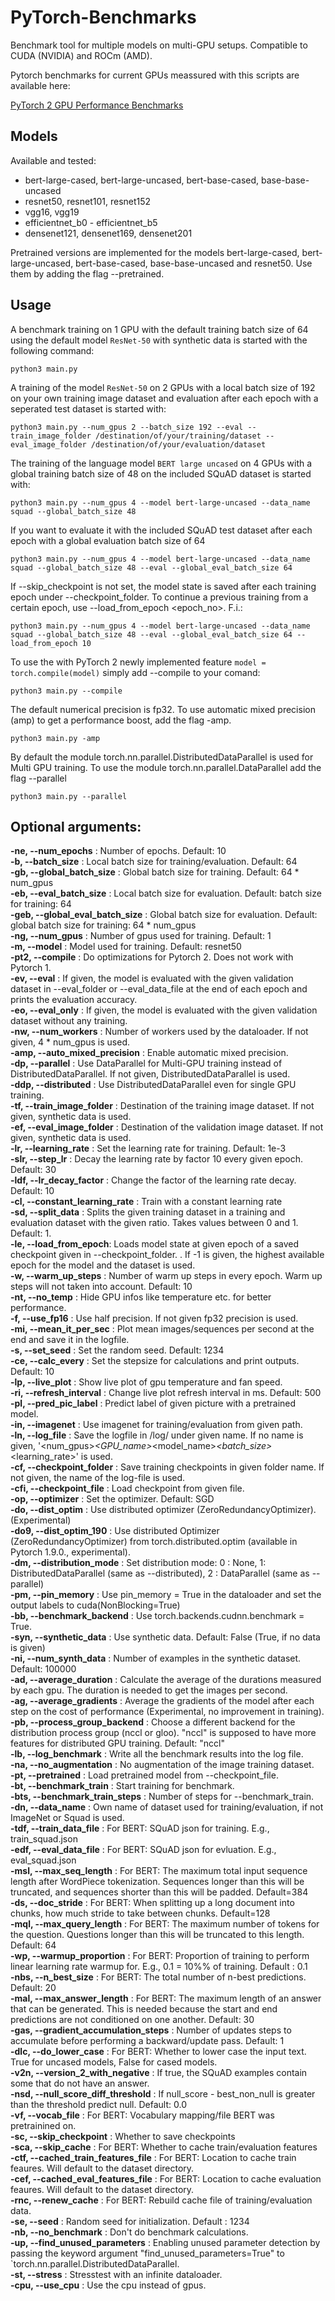 # PyTorch-Benchmarks

Benchmark tool for multiple models on multi-GPU setups. Compatible to CUDA (NVIDIA) and ROCm (AMD).

Pytorch benchmarks for current GPUs meassured with this scripts are available here:

[PyTorch 2 GPU Performance Benchmarks](https://www.aime.info/blog/en/pytorch-2-gpu-performace-benchmark-comparison/)


## Models  
Available and tested:
- bert-large-cased, bert-large-uncased, bert-base-cased, base-base-uncased
- resnet50, resnet101, resnet152  
- vgg16, vgg19  
- efficientnet_b0 - efficientnet_b5  
- densenet121, densenet169, densenet201  
  
Pretrained versions are implemented for the models bert-large-cased, bert-large-uncased, bert-base-cased, base-base-uncased and resnet50. Use them by adding the flag --pretrained.

## Usage  

A benchmark training on 1 GPU with the default training batch size of 64 using the default model `ResNet-50` with synthetic data is started with the following command:  
```
python3 main.py
```

A training of the model `ResNet-50` on 2 GPUs with a local batch size of 192 on your own training image dataset and evaluation after each epoch with a seperated test dataset is started with:  
```
python3 main.py --num_gpus 2 --batch_size 192 --eval --train_image_folder /destination/of/your/training/dataset --eval_image_folder /destination/of/your/evaluation/dataset
```

The training of the language model `BERT large uncased` on 4 GPUs with a global training batch size of 48 on the included SQuAD dataset is started with:  
```
python3 main.py --num_gpus 4 --model bert-large-uncased --data_name squad --global_batch_size 48 
```

If you want to evaluate it with the included SQuAD test dataset after each epoch with a global evaluation batch size of 64 
```
python3 main.py --num_gpus 4 --model bert-large-uncased --data_name squad --global_batch_size 48 --eval --global_eval_batch_size 64
```

If --skip_checkpoint is not set, the model state is saved after each training epoch under --checkpoint_folder. To continue a previous training from a certain epoch, use --load_from_epoch <epoch_no>. F.i.:  
```
python3 main.py --num_gpus 4 --model bert-large-uncased --data_name squad --global_batch_size 48 --eval --global_eval_batch_size 64 --load_from_epoch 10
```

To use the with PyTorch 2 newly implemented feature `model = torch.compile(model)` simply add --compile to your comand:
```
python3 main.py --compile  
```

The default numerical precision is fp32. To use automatic mixed precision (amp) to get a performance boost, add the flag -amp.

```
python3 main.py -amp  
```

By default the module torch.nn.parallel.DistributedDataParallel is used for Multi GPU training. To use the module torch.nn.parallel.DataParallel add the flag --parallel

```
python3 main.py --parallel  
```
        
  
## Optional arguments:  
  
  **-ne, --num_epochs** : Number of epochs. Default: 10  
  **-b, --batch_size** : Local batch size for training/evaluation. Default: 64  
  **-gb, --global_batch_size** : Global batch size for training. Default: 64 * num_gpus  
  **-eb, --eval_batch_size** : Local batch size for evaluation. Default: batch size for training: 64  
  **-geb, --global_eval_batch_size** : Global batch size for evaluation. Default: global batch size for training: 64 * num_gpus  
  **-ng, --num_gpus** : Number of gpus used for training. Default: 1  
  **-m, --model** : Model used for training. Default: resnet50  
  **-pt2, --compile** : Do optimizations for Pytorch 2. Does not work with Pytorch 1.  
  **-ev, --eval** : If given, the model is evaluated with the given validation dataset in --eval_folder or --eval_data_file at the end of each epoch and prints the evaluation accuracy.  
  **-eo, --eval_only** : If given, the model is evaluated with the given validation dataset without any training.  
  **-nw, --num_workers** : Number of workers used by the dataloader. If not given, 4 \* num_gpus is used.  
  **-amp, --auto_mixed_precision** : Enable automatic mixed precision.  
  **-dp, --parallel** : Use DataParallel for Multi-GPU training instead of DistributedDataParallel. If not given, DistributedDataParallel is used.  
  **-ddp, --distributed** : Use DistributedDataParallel even for single GPU training.  
  **-tf, --train_image_folder** : Destination of the training image dataset. If not given, synthetic data is used.  
  **-ef, --eval_image_folder** : Destination of the validation image dataset. If not given, synthetic data is used.  
  **-lr, --learning_rate** : Set the learning rate for training. Default: 1e-3  
  **-slr, --step_lr** : Decay the learning rate by factor 10 every given epoch. Default: 30  
  **-ldf, --lr_decay_factor** : Change the factor of the learning rate decay. Default: 10  
  **-cl, --constant_learning_rate** : Train with a constant learning rate  
  **-sd, --split_data** : Splits the given training dataset in a training and evaluation dataset with the given ratio. Takes values between 0 and 1. Default: 1.  
  **-le, --load_from_epoch**: Loads model state at given epoch of a saved checkpoint given in --checkpoint_folder. . If -1 is given, the highest available epoch for the model and the dataset is used.  
  **-w, --warm_up_steps** : Number of warm up steps in every epoch. Warm up steps will not taken into account. Default: 10  
  **-nt, --no_temp** : Hide GPU infos like temperature etc. for better performance.  
  **-f, --use_fp16** : Use half precision. If not given fp32 precision is used.  
  **-mi, --mean_it_per_sec** : Plot mean images/sequences per second at the end and save it in the logfile.  
  **-s, --set_seed** : Set the random seed. Default: 1234  
  **-ce, --calc_every** : Set the stepsize for calculations and print outputs. Default: 10  
  **-lp, --live_plot** : Show live plot of gpu temperature and fan speed.  
  **-ri, --refresh_interval** : Change live plot refresh interval in ms. Default: 500  
  **-pl, --pred_pic_label** : Predict label of given picture with a pretrained model.  
  **-in, --imagenet** : Use imagenet for training/evaluation from given path.  
  **-ln, --log_file** : Save the logfile in /log/ under given name. If no name is given, '<num_gpus>_<GPU_name>_<model_name>_<batch_size>_<learning_rate>' is used.  
  **-cf, --checkpoint_folder** : Save training checkpoints in given folder name.  If not given, the name of the log-file is used.  
  **-cfi, --checkpoint_file** : Load checkpoint from given file.  
  **-op, --optimizer** : Set the optimizer. Default: SGD  
  **-do, --dist_optim** : Use distributed optimizer (ZeroRedundancyOptimizer). (Experimental)  
  **-do9, --dist_optim_190** : Use distributed Optimizer (ZeroRedundancyOptimizer) from torch.distributed.optim (available in Pytorch 1.9.0., experimental).  
  **-dm, --distribution_mode** : Set distribution mode: 0 : None, 1: DistributedDataParallel (same as --distributed), 2 : DataParallel (same as --parallel)  
  **-pm, --pin_memory** : Use pin_memory = True in the dataloader and set the output labels to cuda(NonBlocking=True)  
  **-bb, --benchmark_backend** : Use torch.backends.cudnn.benchmark = True.  
  **-syn, --synthetic_data** : Use synthetic data. Default: False (True, if no data is given)  
  **-ni, --num_synth_data** : Number of examples in the synthetic dataset. Default: 100000  
  **-ad, --average_duration** : Calculate the average of the durations measured by each gpu. The duration is needed to get the images per second.  
  **-ag, --average_gradients** : Average the gradients of the model after each step on the cost of performance (Experimental, no improvement in training).  
  **-pb, --process_group_backend** : Choose a different backend for the distribution process group (nccl or gloo). "nccl" is supposed to have more features for distributed GPU training. Default: "nccl"  
  **-lb, --log_benchmark** : Write all the benchmark results into the log file.  
  **-na, --no_augmentation** : No augmentation of the image training dataset.  
  **-pt, --pretrained** : Load pretrained model from --checkpoint_file.  
  **-bt, --benchmark_train** : Start training for benchmark.  
  **-bts, --benchmark_train_steps** : Number of steps for --benchmark_train.  
  **-dn, --data_name** : Own name of dataset used for training/evaluation, if not ImageNet or Squad is used.  
  **-tdf, --train_data_file** : For BERT: SQuAD json for training. E.g., train_squad.json  
  **-edf, --eval_data_file** : For BERT: SQuAD json for evluation. E.g., eval_squad.json  
  **-msl, --max_seq_length** : For BERT: The maximum total input sequence length after WordPiece tokenization. Sequences longer than this will be truncated, and sequences shorter than this will be padded. Default=384  
  **-ds, --doc_stride** : For BERT: When splitting up a long document into chunks, how much stride to take between chunks. Default=128  
  **-mql, --max_query_length** : For BERT: The maximum number of tokens for the question. Questions longer than this will be truncated to this length. Default: 64  
  **-wp, --warmup_proportion** : For BERT: Proportion of training to perform linear learning rate warmup for. E.g., 0.1 = 10%% of training. Default : 0.1  
  **-nbs, --n_best_size** : For BERT: The total number of n-best predictions. Default: 20  
  **-mal, --max_answer_length** : For BERT: The maximum length of an answer that can be generated. This is needed because the start and end predictions are not conditioned on one another. Default: 30  
  **-gas, --gradient_accumulation_steps** : Number of updates steps to accumulate before performing a backward/update pass. Default: 1  
  **-dlc, --do_lower_case** : For BERT: Whether to lower case the input text. True for uncased models, False for cased models.  
  **-v2n, --version_2_with_negative** : If true, the SQuAD examples contain some that do not have an answer.  
  **-nsd, --null_score_diff_threshold** : If null_score - best_non_null is greater than the threshold predict null. Default: 0.0  
  **-vf, --vocab_file** : For BERT: Vocabulary mapping/file BERT was pretrainined on.  
  **-sc, --skip_checkpoint** : Whether to save checkpoints  
  **-sca, --skip_cache** : For BERT: Whether to cache train/evaluation features  
  **-ctf, --cached_train_features_file** : For BERT: Location to cache train feaures. Will default to the dataset directory.  
  **-cef, --cached_eval_features_file** : For BERT: Location to cache evaluation feaures. Will default to the dataset directory.  
  **-rnc, --renew_cache** : For BERT: Rebuild cache file of training/evaluation data.  
  **-se, --seed** : Random seed for initialization. Default : 1234  
  **-nb, --no_benchmark** : Don't do benchmark calculations.  
  **-up, --find_unused_parameters** : Enabling unused parameter detection by passing the keyword argument "find_unused_parameters=True" to `torch.nn.parallel.DistributedDataParallel.  
  **-st, --stress** : Stresstest with an infinite dataloader.  
  **-cpu, --use_cpu** : Use the cpu instead of gpus.  
